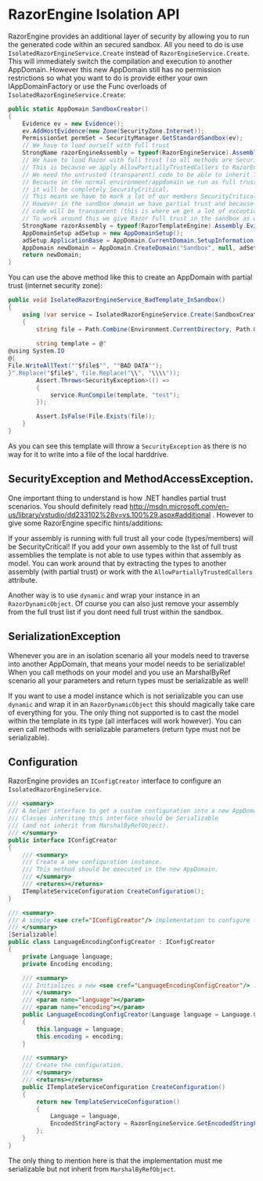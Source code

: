 
# RazorEngine Isolation API

RazorEngine provides an additional layer of security by allowing you to run the generated code within an secured sandbox.
All you need to do is use `IsolatedRazorEngineService.Create` instead of `RazorEngineService.Create`. 
This will immediately switch the compilation and execution to another AppDomain.
However this new AppDomain still has no permission restrictions so what you want to do is provide either your own IAppDomainFactory 
or use the Func<AppDomain> overloads of `IsolatedRazorEngineService.Create`:

```csharp
public static AppDomain SandboxCreator()
{
    Evidence ev = new Evidence();
    ev.AddHostEvidence(new Zone(SecurityZone.Internet));
    PermissionSet permSet = SecurityManager.GetStandardSandbox(ev);
    // We have to load ourself with full trust
    StrongName razorEngineAssembly = typeof(RazorEngineService).Assembly.Evidence.GetHostEvidence<StrongName>();
    // We have to load Razor with full trust (so all methods are SecurityCritical)
    // This is because we apply AllowPartiallyTrustedCallers to RazorEngine, because
    // We need the untrusted (transparent) code to be able to inherit TemplateBase.
    // Because in the normal environment/appdomain we run as full trust and the Razor assembly has no security attributes
    // it will be completely SecurityCritical. 
    // This means we have to mark a lot of our members SecurityCritical (which is fine).
    // However in the sandbox domain we have partial trust and because razor has no Security attributes that means the
    // code will be transparent (this is where we get a lot of exceptions, because we now have different security attributes)
    // To work around this we give Razor full trust in the sandbox as well.
    StrongName razorAssembly = typeof(RazorTemplateEngine).Assembly.Evidence.GetHostEvidence<StrongName>();
    AppDomainSetup adSetup = new AppDomainSetup();
    adSetup.ApplicationBase = AppDomain.CurrentDomain.SetupInformation.ApplicationBase;
    AppDomain newDomain = AppDomain.CreateDomain("Sandbox", null, adSetup, permSet, razorEngineAssembly, razorAssembly);
    return newDomain;
}
```

You can use the above method like this to create an AppDomain with partial trust (internet security zone):

```csharp
public void IsolatedRazorEngineService_BadTemplate_InSandbox()
{
    using (var service = IsolatedRazorEngineService.Create(SandboxCreator))
    {
        string file = Path.Combine(Environment.CurrentDirectory, Path.GetRandomFileName());
                
        string template = @"
@using System.IO
@{
File.WriteAllText(""$file$"", ""BAD DATA"");
}".Replace("$file$", file.Replace("\\", "\\\\"));
        Assert.Throws<SecurityException>(() =>
        {
            service.RunCompile(template, "test");
        });

        Assert.IsFalse(File.Exists(file));
    }
}
```

As you can see this template will throw a `SecurityException` as there is no way for it
to write into a file of the local harddrive.

## SecurityException and MethodAccessException.

One important thing to understand is how .NET handles partial trust scenarios.
You should definitely read http://msdn.microsoft.com/en-us/library/vstudio/dd233102%28v=vs.100%29.aspx#additional .
However to give some RazorEngine specific hints/additions:

If your assembly is running with full trust all your code (types/members) will be SecurityCritical!
If you add your own assembly to the list of full trust assemblies the template is not able to use types within that assembly as model.
You can work around that by extracting the types to another assembly (with partial trust)
or work with the `AllowPartiallyTrustedCallers` attribute.

Another way is to use `dynamic` and wrap your instance in an `RazorDynamicObject`.
Of course you can also just remove your assembly from the full trust list if you dont need full trust within the sandbox.

## SerializationException

Whenever you are in an isolation scenario all your models need to traverse into another AppDomain, that means your model needs to be serializable!
When you call methods on your model and you use an MarshalByRef scenario all your parameters and return types must be serializable as well!

If you want to use a model instance which is not serializable you can use `dynamic` and wrap it in an `RazorDynamicObject` 
this should magically take care of everything for you.
The only thing not supported is to cast the model within the template in its type (all interfaces will work however).
You can even call methods with serializable parameters (return type must not be serializable).

## Configuration

RazorEngine provides an `IConfigCreator` interface to configure an `IsolatedRazorEngineService`.

```csharp
/// <summary>
/// A helper interface to get a custom configuration into a new AppDomain.
/// Classes inheriting this interface should be Serializable 
/// (and not inherit from MarshalByRefObject).
/// </summary>
public interface IConfigCreator
{
    /// <summary>
    /// Create a new configuration instance.
    /// This method should be executed in the new AppDomain.
    /// </summary>
    /// <returns></returns>
    ITemplateServiceConfiguration CreateConfiguration();
}

/// <summary>
/// A simple <see cref="IConfigCreator"/> implementation to configure the <see cref="Language"/> and the <see cref="Encoding"/>.
/// </summary>
[Serializable]
public class LanguageEncodingConfigCreator : IConfigCreator
{
    private Language language;
    private Encoding encoding;

    /// <summary>
    /// Initializes a new <see cref="LanguageEncodingConfigCreator"/> instance
    /// </summary>
    /// <param name="language"></param>
    /// <param name="encoding"></param>
    public LanguageEncodingConfigCreator(Language language = Language.CSharp, Encoding encoding = Encoding.Html)
    {
        this.language = language;
        this.encoding = encoding;
    }

    /// <summary>
    /// Create the configuration.
    /// </summary>
    /// <returns></returns>
    public ITemplateServiceConfiguration CreateConfiguration()
    {
        return new TemplateServiceConfiguration()
        {
            Language = language,
            EncodedStringFactory = RazorEngineService.GetEncodedStringFactory(encoding)
        };
    }
}
```

The only thing to mention here is that the implementation must me serializable but not inherit from `MarshalByRefObject`.